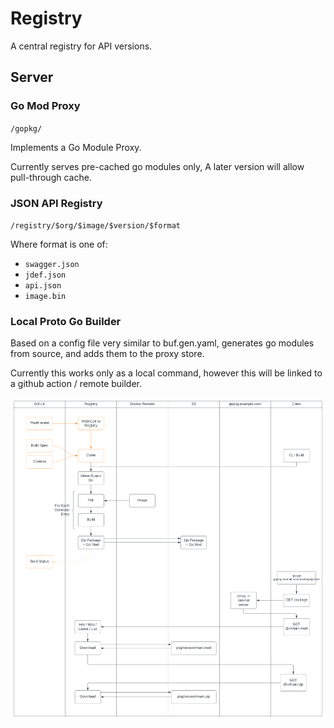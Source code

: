Registry
========

A central registry for API versions.


Server
------

### Go Mod Proxy

`/gopkg/`

Implements a Go Module Proxy.

Currently serves pre-cached go modules only, A later version will allow pull-through cache.

### JSON API Registry

`/registry/$org/$image/$version/$format`

Where format is one of:

- `swagger.json`
- `jdef.json`
- `api.json`
- `image.bin`



### Local Proto Go Builder

Based on a config file very similar to buf.gen.yaml, generates go modules from
source, and adds them to the proxy store.

Currently this works only as a local command, however this will be linked to a github action / remote builder.

![pipeline](./ext/images/pipeline.svg)
